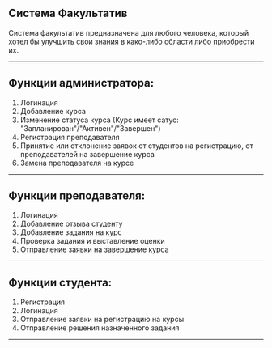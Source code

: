 Система Факультатив
---
Система факультатив предназначена для любого человека, который хотел бы улучшить свои знания в како-либо области либо приобрести их.

---
Функции администратора:
---
1. Логинация
2. Добавление курса
3. Изменение статуса курса (Курс имеет сатус: "Запланирован"/"Активен"/"Завершен")
4. Регистрация преподавателя
5. Принятие или отклонение заявок от студентов на регистрацию, от преподавателей на завершение курса
6. Замена преподавателя на курсе
---
Функции преподавателя:
---
1. Логинация
2. Добавление отзыва студенту
3. Добавление задания на курс
4. Проверка задания и выставление оценки
5. Отправление заявки на завершение курса
---
Функции студента:
---
1. Регистрация
2. Логинация
3. Отправление заявки на регистрацию на курсы
4. Отправление решения назначенного задания
---